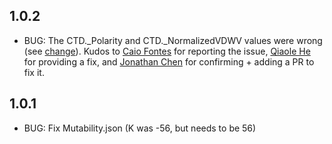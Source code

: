## 1.0.2

* BUG: The CTD._Polarity and CTD._NormalizedVDWV values were wrong (see [change](https://github.com/MartinThoma/propy3/commit/6788e96c4aed77dad52d7dafce447c522d15b012)). Kudos to [Caio Fontes](https://github.com/Caiofcas) for reporting the issue, [Qiaole He](https://github.com/KimHe) for providing a fix, and [Jonathan Chen](https://github.com/jowch) for confirming + adding a PR to fix it.

## 1.0.1

* BUG: Fix Mutability.json (K was -56, but needs to be 56)
